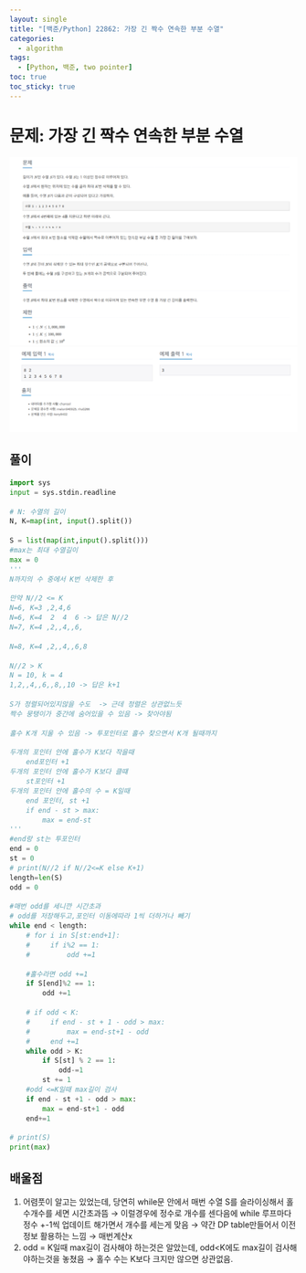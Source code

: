 ```yaml
---
layout: single
title: "[백준/Python] 22862: 가장 긴 짝수 연속한 부분 수열"
categories:
  - algorithm
tags:
  - [Python, 백준, two pointer]
toc: true
toc_sticky: true
---
```

# 문제: 가장 긴 짝수 연속한 부분 수열

![](/assets/images/2025-09-18-11-22-58.png)
![](/assets/images/2025-09-18-11-23-14.png)

## 풀이

```python
import sys
input = sys.stdin.readline

# N: 수열의 길이
N, K=map(int, input().split())

S = list(map(int,input().split()))
#max는 최대 수열길이
max = 0
'''
N까지의 수 중에서 K번 삭제한 후 

만약 N//2 <= K
N=6, K=3 ,2,4,6
N=6, K=4  2  4  6 -> 답은 N//2
N=7, K=4 ,2,,4,,6,

N=8, K=4 ,2,,4,,6,8

N//2 > K
N = 10, k = 4
1,2,,4,,6,,8,,10 -> 답은 k+1

S가 정렬되어있지않을 수도  -> 근데 정렬은 상관없느듯
짝수 뭉탱이가 중간에 숨어있을 수 있음 -> 찾아야됨

홀수 K개 지울 수 있음 -> 투포인터로 홀수 찾으면서 K개 될때까지

두개의 포인터 안에 홀수가 K보다 작을때
    end포인터 +1
두개의 포인터 안에 홀수가 K보다 클떄
    st포인터 +1
두개의 포인터 안에 홀수의 수 = K일때
    end 포인터, st +1
    if end - st > max:
        max = end-st
'''
#end랑 st는 투포인터
end = 0
st = 0
# print(N//2 if N//2<=K else K+1)
length=len(S)
odd = 0

#매번 odd를 세니깐 시간초과
# odd를 저장해두고,포인터 이동에따라 1씩 더하거나 빼기
while end < length:
    # for i in S[st:end+1]:
    #     if i%2 == 1:
    #         odd +=1
    
    #홀수라면 odd +=1
    if S[end]%2 == 1:
        odd +=1

    # if odd < K:
    #     if end - st + 1 - odd > max:
    #         max = end-st+1 - odd
    #     end +=1
    while odd > K:
        if S[st] % 2 == 1:
            odd-=1
        st += 1
    #odd <=K일때 max길이 검사
    if end - st +1 - odd > max:
        max = end-st+1 - odd
    end+=1

# print(S)
print(max)                    
```

## 배울점

1. 어렴풋이 알고는 있었는데, 당연히 while문 안에서 매번 수열 S를 슬라이싱해서 홀수개수를 세면 시간초과뜸 → 이럴경우에 정수로 개수를 센다음에 while 루프마다 정수 +-1씩 업데이트 해가면서 개수를 세는게 맞음 → 약간 DP table만들어서 이전 정보 활용하는 느낌 → 매번계산x
2. odd = K일때 max길이 검사해야 하는것은 알았는데, odd<K에도 max길이 검사해야하는것을 놓쳤음 → 홀수 수는 K보다 크지만 않으면 상관없음.
